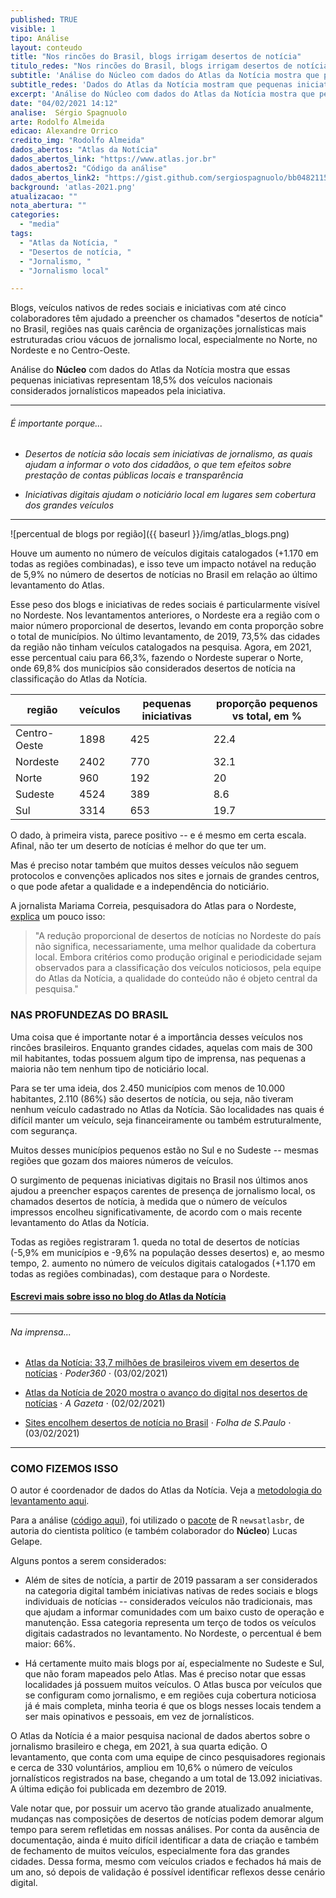 ```yaml
---
published: TRUE
visible: 1
tipo: Análise
layout: conteudo
title: "Nos rincões do Brasil, blogs irrigam desertos de notícia"
titulo_redes: "Nos rincões do Brasil, blogs irrigam desertos de notícia"
subtitle: 'Análise do Núcleo com dados do Atlas da Notícia mostra que pequenas iniciativas representam 18,5% dos veículos jornalísticos mapeados pela iniciativa.'
subtitle_redes: 'Dados do Atlas da Notícia mostram que pequenas iniciativas representam 18,5% do jornalísticos mapeados pela iniciativa'
excerpt: 'Análise do Núcleo com dados do Atlas da Notícia mostra que pequenas iniciativas representam 18,5% dos veículos jornalísticos mapeados pela iniciativa.'
date: "04/02/2021 14:12"
analise:  Sérgio Spagnuolo
arte: Rodolfo Almeida
edicao: Alexandre Orrico
credito_img: "Rodolfo Almeida"
dados_abertos: "Atlas da Notícia"
dados_abertos_link: "https://www.atlas.jor.br"
dados_abertos2: "Código da análise"
dados_abertos_link2: "https://gist.github.com/sergiospagnuolo/bb04821154646e78ccb097ea4fc3bb4a"
background: 'atlas-2021.png'
atualizacao: ""
nota_abertura: ""
categories:
  - "media"
tags:
  - "Atlas da Notícia, "
  - "Desertos de notícia, "
  - "Jornalismo, "
  - "Jornalismo local"

---
```


Blogs, veículos nativos de redes sociais e iniciativas com até cinco colaboradores têm ajudado a preencher os chamados "desertos de notícia" no Brasil, regiões nas quais carência de organizações jornalísticas mais estruturadas criou vácuos de jornalismo local, especialmente no Norte, no Nordeste e no Centro-Oeste.

Análise do **Núcleo** com dados do Atlas da Notícia mostra que essas pequenas iniciativas representam 18,5% dos veículos nacionais considerados jornalísticos mapeados pela iniciativa.

---

###### É importante porque...

- *Desertos de notícia são locais sem iniciativas de jornalismo, as quais ajudam a informar o voto dos cidadãos, o que tem efeitos sobre prestação de contas públicas locais e transparência*

- *Iniciativas digitais ajudam o noticiário local em lugares sem cobertura dos grandes veículos*


---

![percentual de blogs por região]({{ baseurl }}/img/atlas_blogs.png)

Houve um aumento no número de veículos digitais catalogados (+1.170 em todas as regiões combinadas), e isso teve um impacto notável na redução de 5,9% no número de desertos de notícias no Brasil em relação ao último levantamento do Atlas.

Esse peso dos blogs e iniciativas de redes sociais é particularmente visível no Nordeste. Nos levantamentos anteriores, o Nordeste era a região com o maior número proporcional de desertos, levando em conta proporção sobre o total de municípios. No último levantamento, de 2019, 73,5% das cidades da região não tinham veículos catalogados na pesquisa. Agora, em 2021, esse percentual caiu para 66,3%, fazendo o Nordeste superar o Norte, onde 69,8% dos municípios são considerados desertos de notícia na classificação do Atlas da Notícia.

| região       | veículos | pequenas iniciativas | proporção pequenos vs total, em % |
|--------------|----------|----------------------|-----------|
| Centro-Oeste | 1898     | 425                  | 22.4      |
| Nordeste     | 2402     | 770                  | 32.1      |
| Norte        | 960      | 192                  | 20        |
| Sudeste      | 4524     | 389                  | 8.6       |
| Sul          | 3314     | 653                  | 19.7      |

O dado, à primeira vista, parece positivo -- e é mesmo em certa escala. Afinal, não ter um deserto de notícias é melhor do que ter um.

Mas é preciso notar também que muitos desses veículos não seguem protocolos e convenções aplicados nos sites e jornais de grandes centros, o que pode afetar a qualidade e a independência do noticiário.

A jornalista Mariama Correia, pesquisadora do Atlas para o Nordeste, [explica](http://www.observatoriodaimprensa.com.br/atlas-da-noticia-4-0/digital-reduz-desertos-de-noticias-no-nordeste/) um pouco isso:

> "A redução proporcional de desertos de notícias no Nordeste do país não significa, necessariamente, uma melhor qualidade da cobertura local. Embora critérios como produção original e periodicidade sejam observados para a classificação dos veículos noticiosos, pela equipe do Atlas da Notícia, a qualidade do conteúdo não é objeto central da pesquisa."

### NAS PROFUNDEZAS DO BRASIL
Uma coisa que é importante notar é a importância desses veículos nos rincões brasileiros. Enquanto grandes cidades, aquelas com mais de 300 mil habitantes, todas possuem algum tipo de imprensa, nas pequenas a maioria não tem nenhum tipo de noticiário local.

Para se ter uma ideia, dos 2.450 municípios com menos de 10.000 habitantes, 2.110 (86%) são desertos de notícia, ou seja, não tiveram nenhum veículo cadastrado no Atlas da Notícia. São localidades nas quais é difícil manter um veículo, seja financeiramente ou também estruturalmente, com segurança.

Muitos desses municípios pequenos estão no Sul e no Sudeste -- mesmas regiões que gozam dos maiores números de veículos.

O surgimento de pequenas iniciativas digitais no Brasil nos últimos anos ajudou a preencher espaços carentes de presença de jornalismo local, os chamados desertos de notícia, à medida que o número de veículos impressos encolheu significativamente, de acordo com o mais recente levantamento do Atlas da Notícia.

Todas as regiões registraram 1. queda no total de desertos de notícias (-5,9% em municípios e -9,6% na população desses desertos) e, ao mesmo tempo, 2. aumento no número de veículos digitais catalogados (+1.170 em todas as regiões combinadas), com destaque para o Nordeste.

#### [Escrevi mais sobre isso no blog do Atlas da Notícia](https://medium.com/atlas-da-noticia/jornalismo-digital-reduz-abrang%C3%AAncia-de-desertos-de-not%C3%ADcia-b0863fcde0a5)

---

###### Na imprensa...

* [Atlas da Notícia: 33,7 milhões de brasileiros vivem em desertos de notícias](https://www.poder360.com.br/midia/atlas-da-noticia-337-milhoes-de-brasileiros-vivem-em-desertos-de-noticias/) &sdot; *Poder360* &sdot; (03/02/2021)

* [Atlas da Notícia de 2020 mostra o avanço do digital nos desertos de notícias](https://www.agazeta.com.br/brasil/atlas-da-noticia-de-2020-mostra-o-avanco-do-digital-nos-desertos-de-noticias-0221) &sdot; *A Gazeta* &sdot; (02/02/2021)

* [Sites encolhem desertos de notícia no Brasil](https://www1.folha.uol.com.br/mercado/2021/02/sites-encolhem-desertos-de-noticia-no-brasil.shtml) &sdot; *Folha de S.Paulo* &sdot; (03/02/2021)

---

### COMO FIZEMOS ISSO
O autor é coordenador de dados do Atlas da Notícia. Veja a [metodologia do levantamento aqui](https://www.atlas.jor.br/plataforma/sobre/metodologia/).

Para a análise ([código aqui](https://gist.github.com/sergiospagnuolo/bb04821154646e78ccb097ea4fc3bb4a)), foi utilizado o [pacote](https://www.atlas.jor.br/plataforma/api/pacote/) de R `newsatlasbr`, de autoria do cientista político (e também colaborador do **Núcleo**) Lucas Gelape.

Alguns pontos a serem considerados:

- Além de sites de notícia, a partir de 2019 passaram a ser considerados na categoria digital também iniciativas nativas de redes sociais e blogs individuais de notícias -- considerados veículos não tradicionais, mas que ajudam a informar comunidades com um baixo custo de operação e manutenção. Essa categoria representa um terço de todos os veículos digitais cadastrados no levantamento. No Nordeste, o percentual é bem maior: 66%.

- Há certamente muito mais blogs por aí, especialmente no Sudeste e Sul, que não foram mapeados pelo Atlas. Mas é preciso notar que essas localidades já possuem muitos veículos. O Atlas busca por veículos que se configuram como jornalismo, e em regiões cuja cobertura noticiosa já é mais completa, minha teoria é que os blogs nesses locais tendem a ser mais opinativos e pessoais, em vez de jornalísticos.

O Atlas da Notícia é a maior pesquisa nacional de dados abertos sobre o jornalismo brasileiro e chega, em 2021, à sua quarta edição. O levantamento, que conta com uma equipe de cinco pesquisadores regionais e cerca de 330 voluntários, ampliou em 10,6% o número de veículos jornalísticos registrados na base, chegando a um  total de 13.092 iniciativas. A última edição foi publicada em dezembro de 2019.

Vale notar que, por possuir um acervo tão grande atualizado anualmente, mudanças nas composições de desertos de notícias podem demorar algum tempo para serem refletidas em nossas análises. Por conta da ausência de documentação, ainda é muito difícil identificar a data de criação e também de fechamento de muitos veículos, especialmente fora das grandes cidades. Dessa forma, mesmo com veículos criados e fechados há mais de um ano, só depois de validação é possível identificar reflexos desse cenário digital.
